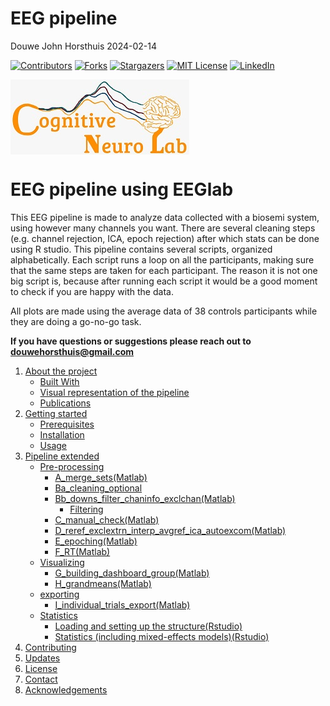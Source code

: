EEG pipeline
================
Douwe John Horsthuis
2024-02-14

[![Contributors](https://img.shields.io/github/contributors/DouweHorsthuis/EEG_to_ERP_pipeline_stats_R.svg?style=plastic)](https://github.com/DouweHorsthuis/EEG_to_ERP_pipeline_stats_R/graphs/contributors)
[![Forks](https://img.shields.io/github/forks/DouweHorsthuis/EEG_to_ERP_pipeline_stats_R.svg?style=plastic)](https://github.com/DouweHorsthuis/EEG_to_ERP_pipeline_stats_R/network/members)
[![Stargazers](https://img.shields.io/github/stars/DouweHorsthuis/EEG_to_ERP_pipeline_stats_R.svg?style=plastic)](https://github.com/DouweHorsthuis/EEG_to_ERP_pipeline_stats_R/stargazers)
[![MIT
License](https://img.shields.io/github/license/DouweHorsthuis/EEG_to_ERP_pipeline_stats_R.svg?style=plastic)](https://github.com/DouweHorsthuis/EEG_to_ERP_pipeline_stats_R/blob/master/LICENSE.txt)
[![LinkedIn](https://img.shields.io/badge/-LinkedIn-black.svg?style=plastic&logo=linkedin&colorB=555)](https://www.linkedin.com/in/douwe-horsthuis-725bb9188/)

<img src="images/CNL_logo_2.jpeg" alt="Logo" align="center" width="286"/>

# EEG pipeline using EEGlab

This EEG pipeline is made to analyze data collected with a biosemi
system, using however many channels you want. There are several cleaning
steps (e.g. channel rejection, ICA, epoch rejection) after which stats
can be done using R studio. This pipeline contains several scripts,
organized alphabetically. Each script runs a loop on all the
participants, making sure that the same steps are taken for each
participant. The reason it is not one big script is, because after
running each script it would be a good moment to check if you are happy
with the data.

All plots are made using the average data of 38 controls participants
while they are doing a go-no-go task.

**If you have questions or suggestions please reach out to
<douwehorsthuis@gmail.com>**

1.  [About the project](#about-the-project)
    - [Built With](#built-with)
    - [Visual representation of the
      pipeline](#visual-representation-of-the-pipeline)
    - [Publications](#used-for)
2.  [Getting started](#getting-started)
    - [Prerequisites](#prerequisites)
    - [Installation](#installation)
    - [Usage](#usage)
3.  [Pipeline extended](#pipeline-extended)
    - [Pre-processing](#pre-processing)
      - [A_merge_sets(Matlab)](#a_merge_sets)
      - [Ba_cleaning_optional](#ba_cleaning_optional)
      - [Bb_downs_filter_chaninfo_exclchan(Matlab)](#bb_downs_filter_chaninfo_exclchan)
        - [Filtering](#filtering)
      - [C_manual_check(Matlab)](#c_manual_check)
      - [D_reref_exclextrn_interp_avgref_ica_autoexcom(Matlab)](#d_reref_exclextrn_interp_avgref_ica_autoexcom)
      - [E_epoching(Matlab)](#e_epoching)
      - [F_RT(Matlab)](#f_rt)
    - [Visualizing](#visualizing)
      - [G_building_dashboard_group(Matlab)](#g_building_dashboard_group)
      - [H_grandmeans(Matlab)](#h_grandmeans)
    - [exporting](#exporting)
      - [I_individual_trials_export(Matlab)](#i_individual_trials_export)
    - [Statistics](#statistics)
      - [Loading and setting up the
        structure(Rstudio)](#loading-and-setting-up-the-structure)
      - [Statistics (including mixed-effects
        models)(Rstudio)](#statistics-including-mixed-effects-models)
4.  [Contributing](#contributing)
5.  [Updates](#updates)
6.  [License](#license)
7.  [Contact](#contact)
8.  [Acknowledgements](#acknowledgements)
